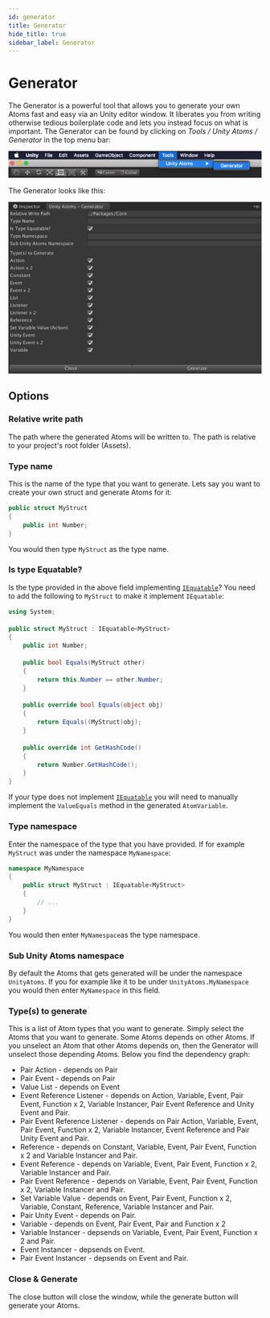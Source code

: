 ```yaml
---
id: generator
title: Generator
hide_title: true
sidebar_label: Generator
---
```


# Generator

The Generator is a powerful tool that allows you to generate your own Atoms fast and easy via an Unity editor window. It liberates you from writing otherwise tedious boilerplate code and lets you instead focus on what is important. The Generator can be found by clicking on _Tools / Unity Atoms / Generator_ in the top menu bar:

![generator_top-bar-menu](assets/generator_top-bar-menu.png)

The Generator looks like this:

![generator_window](assets/generator_window.png)

## Options

### Relative write path

The path where the generated Atoms will be written to. The path is relative to your project's root folder (Assets).

### Type name

This is the name of the type that you want to generate. Lets say you want to create your own struct and generate Atoms for it:

```cs
public struct MyStruct
{
    public int Number;
}

```

You would then type `MyStruct` as the type name.

### Is type Equatable?

Is the type provided in the above field implementing [`IEquatable`](https://docs.microsoft.com/en-us/dotnet/api/system.iequatable-1?view=netframework-4.8)? You need to add the following to `MyStruct` to make it implement `IEquatable`:

```cs
using System;

public struct MyStruct : IEquatable<MyStruct>
{
    public int Number;

    public bool Equals(MyStruct other)
    {
        return this.Number == other.Number;
    }

    public override bool Equals(object obj)
    {
        return Equals((MyStruct)obj);
    }

    public override int GetHashCode()
    {
        return Number.GetHashCode();
    }
}

```

If your type does not implement [`IEquatable`](https://docs.microsoft.com/en-us/dotnet/api/system.iequatable-1?view=netframework-4.8) you will need to manually implement the `ValueEquals` method in the generated `AtomVariable`.

### Type namespace

Enter the namespace of the type that you have provided. If for example `MyStruct` was under the namespace `MyNamespace`:

```cs
namespace MyNamespace
{
    public struct MyStruct : IEquatable<MyStruct>
    {
        // ...
    }
}

```

You would then enter `MyNamespace`as the type namespace.

### Sub Unity Atoms namespace

By default the Atoms that gets generated will be under the namespace `UnityAtoms`. If you for example like it to be under `UnityAtoms.MyNamespace` you would then enter `MyNamespace` in this field.

### Type(s) to generate

This is a list of Atom types that you want to generate. Simply select the Atoms that you want to generate. Some Atoms depends on other Atoms. If you unselect an Atom that other Atoms depends on, then the Generator will unselect those depending Atoms. Below you find the dependency graph:

-   Pair Action - depends on Pair
-   Pair Event - depends on Pair
-   Value List - depends on Event
-   Event Reference Listener - depends on Action, Variable, Event, Pair Event, Function x 2, Variable Instancer, Pair Event Reference and Unity Event and Pair.
-   Pair Event Reference Listener - depends on Pair Action, Variable, Event, Pair Event, Function x 2, Variable Instancer, Event Reference and Pair Unity Event and Pair.
-   Reference - depends on Constant, Variable, Event, Pair Event, Function x 2 and Variable Instancer and Pair.
-   Event Reference - depends on Variable, Event, Pair Event, Function x 2, Variable Instancer and Pair.
-   Pair Event Reference - depends on Variable, Event, Pair Event, Function x 2, Variable Instancer and Pair.
-   Set Variable Value - depends on Event, Pair Event, Function x 2, Variable, Constant, Reference, Variable Instancer and Pair.
-   Pair Unity Event - depends on Pair.
-   Variable - depends on Event, Pair Event, Pair and Function x 2
-   Variable Instancer - depsends on Variable, Event, Pair Event, Function x 2 and Pair.
-   Event Instancer - depsends on Event.
-   Pair Event Instancer - depsends on Event and Pair.

### Close & Generate

The close button will close the window, while the generate button will generate your Atoms.
